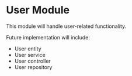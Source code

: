 # User Module

This module will handle user-related functionality.

Future implementation will include:
- User entity
- User service
- User controller
- User repository 